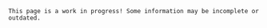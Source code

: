 ```admonish warning "Work in Progress"
This page is a work in progress! Some information may be incomplete or outdated.
```